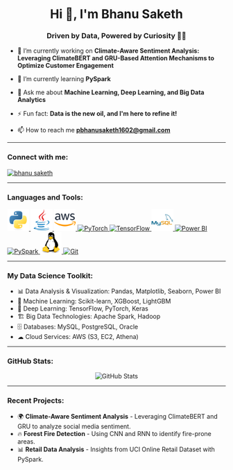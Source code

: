 <h1 align="center">Hi 👋, I'm Bhanu Saketh</h1>
<h3 align="center">Driven by Data, Powered by Curiosity 🔢🔬</h3>

- 🔭 I’m currently working on **Climate-Aware Sentiment Analysis: Leveraging ClimateBERT and GRU-Based Attention Mechanisms to Optimize Customer Engagement**

- 🌱 I’m currently learning **PySpark**

- 💬 Ask me about **Machine Learning, Deep Learning, and Big Data Analytics**

- ⚡ Fun fact: **Data is the new oil, and I'm here to refine it!**

- 📫 How to reach me **pbhanusaketh1602@gmail.com**

---

<h3 align="left">Connect with me:</h3>
<p align="left">
<a href="https://linkedin.com/in/bhanu-saketh" target="blank"><img align="center" src="https://raw.githubusercontent.com/rahuldkjain/github-profile-readme-generator/master/src/images/icons/Social/linked-in-alt.svg" alt="bhanu saketh" height="30" width="40" /></a>
</p>

---

<h3 align="left">Languages and Tools:</h3>
<p align="left"> 
  <a href="https://www.python.org" target="_blank" rel="noreferrer">
    <img src="https://raw.githubusercontent.com/devicons/devicon/master/icons/python/python-original.svg" alt="Python" width="50" height="50"/> 
  </a> 
  <a href="https://www.java.com" target="_blank" rel="noreferrer">
    <img src="https://raw.githubusercontent.com/devicons/devicon/master/icons/java/java-original.svg" alt="Java" width="50" height="50"/>
  </a> 
  <a href="https://aws.amazon.com" target="_blank" rel="noreferrer"> 
    <img src="https://raw.githubusercontent.com/devicons/devicon/master/icons/amazonwebservices/amazonwebservices-original-wordmark.svg" alt="AWS" width="50" height="50"/> 
  </a>
  <a href="https://pytorch.org/" target="_blank" rel="noreferrer"> 
    <img src="https://www.vectorlogo.zone/logos/pytorch/pytorch-icon.svg" alt="PyTorch" width="50" height="50"/> 
  </a> 
  <a href="https://www.tensorflow.org" target="_blank" rel="noreferrer"> 
    <img src="https://www.vectorlogo.zone/logos/tensorflow/tensorflow-icon.svg" alt="TensorFlow" width="50" height="50"/> 
  </a> 
  <a href="https://www.mysql.com/" target="_blank" rel="noreferrer">
    <img src="https://raw.githubusercontent.com/devicons/devicon/master/icons/mysql/mysql-original-wordmark.svg" alt="MySQL" width="50" height="50"/>
  </a>
  <a href="https://www.microsoft.com/en-us/power-platform/products/power-bi" target="_blank" rel="noreferrer"> 
    <img src="https://www.vectorlogo.zone/logos/microsoft_powerbi/microsoft_powerbi-icon.svg" alt="Power BI" width="50" height="50"/>
  </a>
  <a href="https://spark.apache.org/docs/latest/api/python/" target="_blank" rel="noreferrer"> 
    <img src="https://upload.wikimedia.org/wikipedia/commons/f/f3/Apache_Spark_logo.svg" alt="PySpark" width="50" height="50"/>
  </a>
  <a href="https://www.linux.org/" target="_blank" rel="noreferrer">
    <img src="https://raw.githubusercontent.com/devicons/devicon/master/icons/linux/linux-original.svg" alt="Linux" width="50" height="50"/>
  </a> 
  <a href="https://git-scm.com/" target="_blank" rel="noreferrer">
    <img src="https://www.vectorlogo.zone/logos/git-scm/git-scm-icon.svg" alt="Git" width="50" height="50"/>
  </a> 
</p>

---

<h3 align="left">My Data Science Toolkit:</h3>
<ul>
  <li>📊 Data Analysis & Visualization: Pandas, Matplotlib, Seaborn, Power BI</li>
  <li>🤖 Machine Learning: Scikit-learn, XGBoost, LightGBM</li>
  <li>🧠 Deep Learning: TensorFlow, PyTorch, Keras</li>
  <li>🏗 Big Data Technologies: Apache Spark, Hadoop</li>
  <li>🗄 Databases: MySQL, PostgreSQL, Oracle</li>
  <li>☁ Cloud Services: AWS (S3, EC2, Athena)</li>
</ul>

---

<h3 align="left">GitHub Stats:</h3>
<p align="center">
  <img src="https://github-readme-stats.vercel.app/api?username=bhanu-saketh&show_icons=true&theme=radical" alt="GitHub Stats" />
</p>

---

<h3 align="left">Recent Projects:</h3>
<ul>
  <li>🌍 <b>Climate-Aware Sentiment Analysis</b> - Leveraging ClimateBERT and GRU to analyze social media sentiment.</li>
  <li>🔥 <b>Forest Fire Detection</b> - Using CNN and RNN to identify fire-prone areas.</li>
  <li>📊 <b>Retail Data Analysis</b> - Insights from UCI Online Retail Dataset with PySpark.</li>
</ul>
